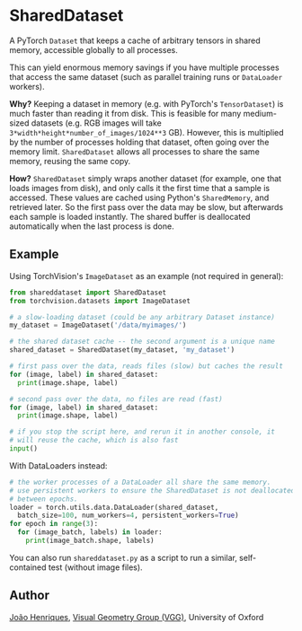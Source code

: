 # SharedDataset

A PyTorch `Dataset` that keeps a cache of arbitrary tensors in shared memory, accessible globally to all processes.

This can yield enormous memory savings if you have multiple processes that access the same dataset (such as parallel training runs or `DataLoader` workers).


**Why?** Keeping a dataset in memory (e.g. with PyTorch's `TensorDataset`) is much faster than reading it from disk. This is feasible for many medium-sized datasets (e.g. RGB images will take `3*width*height*number_of_images/1024**3` GB). However, this is multiplied by the number of processes holding that dataset, often going over the memory limit. `SharedDataset` allows all processes to share the same memory, reusing the same copy.

**How?** `SharedDataset` simply wraps another dataset (for example, one that loads images from disk), and only calls it the first time that a sample is accessed. These values are cached using Python's `SharedMemory`, and retrieved later. So the first pass over the data may be slow, but afterwards each sample is loaded instantly. The shared buffer is deallocated automatically when the last process is done.


## Example

Using TorchVision's `ImageDataset` as an example (not required in general):

```python
from shareddataset import SharedDataset
from torchvision.datasets import ImageDataset

# a slow-loading dataset (could be any arbitrary Dataset instance)
my_dataset = ImageDataset('/data/myimages/')

# the shared dataset cache -- the second argument is a unique name
shared_dataset = SharedDataset(my_dataset, 'my_dataset')

# first pass over the data, reads files (slow) but caches the result
for (image, label) in shared_dataset:
  print(image.shape, label)

# second pass over the data, no files are read (fast)
for (image, label) in shared_dataset:
  print(image.shape, label)

# if you stop the script here, and rerun it in another console, it
# will reuse the cache, which is also fast
input()
```

With DataLoaders instead:
```python
# the worker processes of a DataLoader all share the same memory.
# use persistent workers to ensure the SharedDataset is not deallocated
# between epochs.
loader = torch.utils.data.DataLoader(shared_dataset,
  batch_size=100, num_workers=4, persistent_workers=True)
for epoch in range(3):
  for (image_batch, labels) in loader:
    print(image_batch.shape, labels)
```

You can also run `shareddataset.py` as a script to run a similar, self-contained test (without image files).


## Author

[João Henriques](http://www.robots.ox.ac.uk/~joao/), [Visual Geometry Group (VGG)](http://www.robots.ox.ac.uk/~vgg/), University of Oxford
